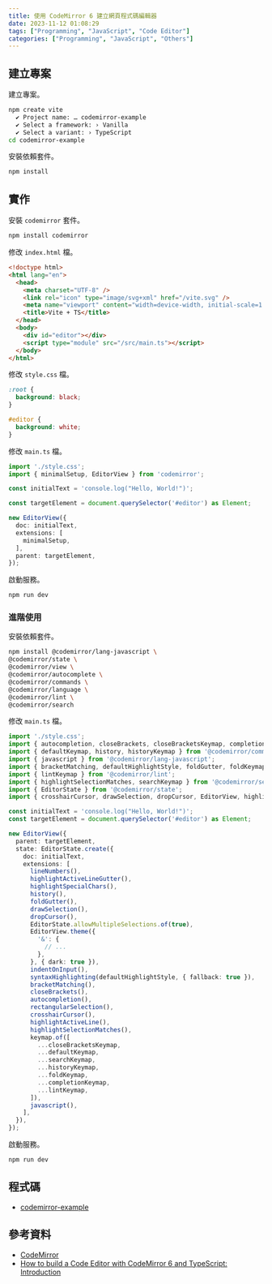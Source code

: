 ```yaml
---
title: 使用 CodeMirror 6 建立網頁程式碼編輯器
date: 2023-11-12 01:08:29
tags: ["Programming", "JavaScript", "Code Editor"]
categories: ["Programming", "JavaScript", "Others"]
---
```


## 建立專案

建立專案。

```bash
npm create vite
  ✔ Project name: … codemirror-example
  ✔ Select a framework: › Vanilla
  ✔ Select a variant: › TypeScript
cd codemirror-example
```

安裝依賴套件。

```bash
npm install
```

## 實作

安裝 `codemirror` 套件。

```bash
npm install codemirror
```

修改 `index.html` 檔。

```html
<!doctype html>
<html lang="en">
  <head>
    <meta charset="UTF-8" />
    <link rel="icon" type="image/svg+xml" href="/vite.svg" />
    <meta name="viewport" content="width=device-width, initial-scale=1.0" />
    <title>Vite + TS</title>
  </head>
  <body>
    <div id="editor"></div>
    <script type="module" src="/src/main.ts"></script>
  </body>
</html>
```

修改 `style.css` 檔。

```css
:root {
  background: black;
}

#editor {
  background: white;
}
```

修改 `main.ts` 檔。

```ts
import './style.css';
import { minimalSetup, EditorView } from 'codemirror';

const initialText = 'console.log("Hello, World!")';

const targetElement = document.querySelector('#editor') as Element;

new EditorView({
  doc: initialText,
  extensions: [
    minimalSetup,
  ],
  parent: targetElement,
});
```

啟動服務。

```bash
npm run dev
```

### 進階使用

安裝依賴套件。

```bash
npm install @codemirror/lang-javascript \
@codemirror/state \
@codemirror/view \
@codemirror/autocomplete \
@codemirror/commands \
@codemirror/language \
@codemirror/lint \
@codemirror/search
```

修改 `main.ts` 檔。

```ts
import './style.css';
import { autocompletion, closeBrackets, closeBracketsKeymap, completionKeymap } from '@codemirror/autocomplete';
import { defaultKeymap, history, historyKeymap } from '@codemirror/commands';
import { javascript } from '@codemirror/lang-javascript';
import { bracketMatching, defaultHighlightStyle, foldGutter, foldKeymap, indentOnInput, syntaxHighlighting } from '@codemirror/language';
import { lintKeymap } from '@codemirror/lint';
import { highlightSelectionMatches, searchKeymap } from '@codemirror/search';
import { EditorState } from '@codemirror/state';
import { crosshairCursor, drawSelection, dropCursor, EditorView, highlightActiveLine, highlightActiveLineGutter, highlightSpecialChars, keymap, lineNumbers, rectangularSelection } from '@codemirror/view';

const initialText = 'console.log("Hello, World!")';
const targetElement = document.querySelector('#editor') as Element;

new EditorView({
  parent: targetElement,
  state: EditorState.create({
    doc: initialText,
    extensions: [
      lineNumbers(),
      highlightActiveLineGutter(),
      highlightSpecialChars(),
      history(),
      foldGutter(),
      drawSelection(),
      dropCursor(),
      EditorState.allowMultipleSelections.of(true),
      EditorView.theme({
        '&': {
          // ...
        },
      }, { dark: true }),
      indentOnInput(),
      syntaxHighlighting(defaultHighlightStyle, { fallback: true }),
      bracketMatching(),
      closeBrackets(),
      autocompletion(),
      rectangularSelection(),
      crosshairCursor(),
      highlightActiveLine(),
      highlightSelectionMatches(),
      keymap.of([
        ...closeBracketsKeymap,
        ...defaultKeymap,
        ...searchKeymap,
        ...historyKeymap,
        ...foldKeymap,
        ...completionKeymap,
        ...lintKeymap,
      ]),
      javascript(),
    ],
  }),
});
```

啟動服務。

```bash
npm run dev
```

## 程式碼

- [codemirror-example](https://github.com/memochou1993/codemirror-example)

## 參考資料

- [CodeMirror](https://codemirror.net/docs/)
- [How to build a Code Editor with CodeMirror 6 and TypeScript: Introduction](https://davidmyers.dev/blog/how-to-build-a-code-editor-with-codemirror-6-and-typescript/introduction)
